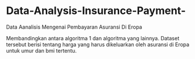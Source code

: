 # Data-Analysis-Insurance-Payment-
Data Aanalisis Mengenai Pembayaran Asuransi Di Eropa

Membandingkan antara algoritma 1 dan algoritma yang lainnya. Dataset tersebut berisi tentang harga yang harus dikeluarkan oleh asuransi di Eropa untuk umur dan bmi tertentu. 
